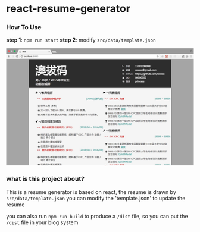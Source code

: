 # react-resume-generator

### How To Use
**step 1**: `npm run start`
**step 2**: modify `src/data/template.json`

![example png](example.png)

### what is this project about?
This is a resume generator is based on react, the resume is drawn by `src/data/template.json`
you can modify the 'template.json' to update the resume

you can also run `npm run build` to produce a `/dist` file, so you can put the `/dist` file in your 
blog system
